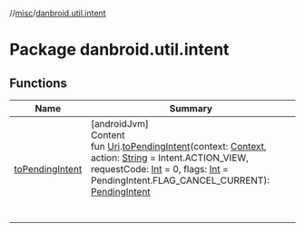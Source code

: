 //[misc](../../index.md)/[danbroid.util.intent](index.md)



# Package danbroid.util.intent  


## Functions  
  
|  Name |  Summary | 
|---|---|
| <a name="danbroid.util.intent//toPendingIntent/android.net.Uri#android.content.Context#kotlin.String#kotlin.Int#kotlin.Int/PointingToDeclaration/"></a>[toPendingIntent](to-pending-intent.md)| <a name="danbroid.util.intent//toPendingIntent/android.net.Uri#android.content.Context#kotlin.String#kotlin.Int#kotlin.Int/PointingToDeclaration/"></a>[androidJvm]  <br>Content  <br>fun [Uri](https://developer.android.com/reference/kotlin/android/net/Uri.html).[toPendingIntent](to-pending-intent.md)(context: [Context](https://developer.android.com/reference/kotlin/android/content/Context.html), action: [String](https://kotlinlang.org/api/latest/jvm/stdlib/kotlin/-string/index.html) = Intent.ACTION_VIEW, requestCode: [Int](https://kotlinlang.org/api/latest/jvm/stdlib/kotlin/-int/index.html) = 0, flags: [Int](https://kotlinlang.org/api/latest/jvm/stdlib/kotlin/-int/index.html) = PendingIntent.FLAG_CANCEL_CURRENT): [PendingIntent](https://developer.android.com/reference/kotlin/android/app/PendingIntent.html)  <br><br><br>|

